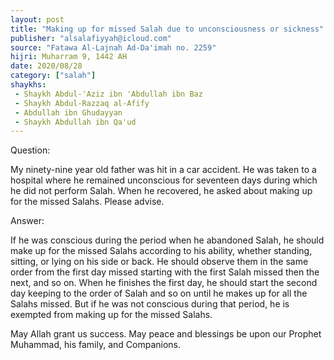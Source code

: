```yaml
---
layout: post
title: "Making up for missed Salah due to unconsciousness or sickness"
publisher: "alsalafiyyah@icloud.com"
source: "Fatawa Al-Lajnah Ad-Da'imah no. 2259"
hijri: Muharram 9, 1442 AH
date: 2020/08/28
category: ["salah"]
shaykhs: 
 - Shaykh Abdul-'Aziz ibn 'Abdullah ibn Baz
 - Shaykh Abdul-Razzaq al-Afify
 - Abdullah ibn Ghudayyan
 - Shaykh Abdullah ibn Qa'ud
---
```


Question: 

My ninety-nine year old father was hit in a car accident. He was taken to a hospital where he remained unconscious for seventeen days during which he did not perform Salah. When he recovered, he asked about making up for the missed Salahs. Please advise.

Answer:

If he was conscious during the period when he abandoned Salah, he should make up for the missed Salahs according to his ability, whether standing, sitting, or lying on his side or back. He should observe them in the same order from the first day missed starting with the first Salah missed then the next, and so on. When he finishes the first day, he should start the second day keeping to the order of Salah and so on until he makes up for all the Salahs missed. But if he was not conscious during that period, he is exempted from making up for the missed Salahs.

May Allah grant us success. May peace and blessings be upon our Prophet Muhammad, his family, and Companions.

